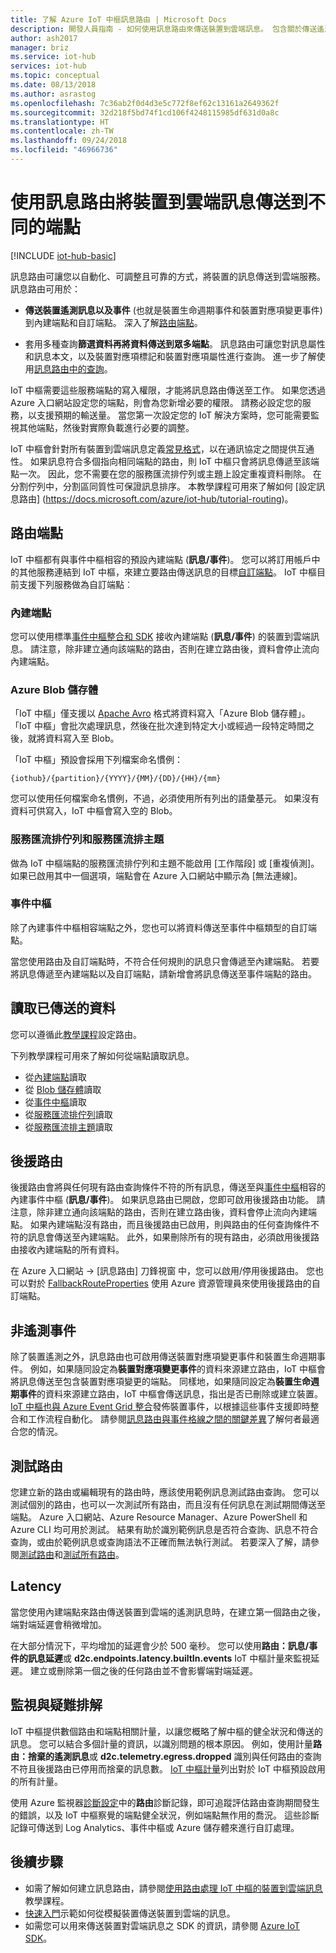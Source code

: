 ```yaml
---
title: 了解 Azure IoT 中樞訊息路由 | Microsoft Docs
description: 開發人員指南 - 如何使用訊息路由來傳送裝置到雲端訊息。 包含關於傳送遙測和非遙測資料的資訊。
author: ash2017
manager: briz
ms.service: iot-hub
services: iot-hub
ms.topic: conceptual
ms.date: 08/13/2018
ms.author: asrastog
ms.openlocfilehash: 7c36ab2f0d4d3e5c772f8ef62c13161a2649362f
ms.sourcegitcommit: 32d218f5bd74f1cd106f4248115985df631d0a8c
ms.translationtype: HT
ms.contentlocale: zh-TW
ms.lasthandoff: 09/24/2018
ms.locfileid: "46966736"
---
```

# <a name="use-message-routing-to-send-device-to-cloud-messages-to-different-endpoints"></a>使用訊息路由將裝置到雲端訊息傳送到不同的端點

[!INCLUDE [iot-hub-basic](../../includes/iot-hub-basic-partial.md)]

訊息路由可讓您以自動化、可調整且可靠的方式，將裝置的訊息傳送到雲端服務。 訊息路由可用於： 

* **傳送裝置遙測訊息以及事件** (也就是裝置生命週期事件和裝置對應項變更事件) 到內建端點和自訂端點。 深入了解[路由端點](##routing-endpoints)。

* 套用多種查詢**篩選資料再將資料傳送到眾多端點**。 訊息路由可讓您對訊息屬性和訊息本文，以及裝置對應項標記和裝置對應項屬性進行查詢。 進一步了解使用[訊息路由中的查詢](../iot-hub/iot-hub-devguide-routing-query-syntax.md)。

IoT 中樞需要這些服務端點的寫入權限，才能將訊息路由傳送至工作。 如果您透過 Azure 入口網站設定您的端點，則會為您新增必要的權限。 請務必設定您的服務，以支援預期的輸送量。 當您第一次設定您的 IoT 解決方案時，您可能需要監視其他端點，然後對實際負載進行必要的調整。

IoT 中樞會針對所有裝置到雲端訊息定義[常見格式](../iot-hub/iot-hub-devguide-messages-construct.md)，以在通訊協定之間提供互通性。 如果訊息符合多個指向相同端點的路由，則 IoT 中樞只會將訊息傳遞至該端點一次。 因此，您不需要在您的服務匯流排佇列或主題上設定重複資料刪除。 在分割佇列中，分割區同質性可保證訊息排序。 本教學課程可用來了解如何 [設定訊息路由] (https://docs.microsoft.com/azure/iot-hub/tutorial-routing)。

## <a name="routing-endpoints"></a>路由端點

IoT 中樞都有與事件中樞相容的預設內建端點 (**訊息/事件**)。 您可以將訂用帳戶中的其他服務連結到 IoT 中樞，來建立要路由傳送訊息的目標[自訂端點](https://docs.microsoft.com/azure/iot-hub/iot-hub-devguide-endpoints#custom-endpoints)。 IoT 中樞目前支援下列服務做為自訂端點︰

### <a name="built-in-endpoint"></a>內建端點
您可以使用標準[事件中樞整合和 SDK](https://docs.microsoft.com/azure/iot-hub/iot-hub-devguide-messages-read-builtin) 接收內建端點 (**訊息/事件**) 的裝置到雲端訊息。 請注意，除非建立通向該端點的路由，否則在建立路由後，資料會停止流向內建端點。

### <a name="azure-blob-storage"></a>Azure Blob 儲存體
「IoT 中樞」僅支援以 [Apache Avro](http://avro.apache.org/) 格式將資料寫入「Azure Blob 儲存體」。 「IoT 中樞」會批次處理訊息，然後在批次達到特定大小或經過一段特定時間之後，就將資料寫入至 Blob。

「IoT 中樞」預設會採用下列檔案命名慣例：
```
{iothub}/{partition}/{YYYY}/{MM}/{DD}/{HH}/{mm}
```

您可以使用任何檔案命名慣例，不過，必須使用所有列出的語彙基元。 如果沒有資料可供寫入，IoT 中樞會寫入空的 Blob。

### <a name="service-bus-queues-and-service-bus-topics"></a>服務匯流排佇列和服務匯流排主題
做為 IoT 中樞端點的服務匯流排佇列和主題不能啟用 [工作階段] 或 [重複偵測]。 如果已啟用其中一個選項，端點會在 Azure 入口網站中顯示為 [無法連線]。

### <a name="event-hubs"></a>事件中樞
除了內建事件中樞相容端點之外，您也可以將資料傳送至事件中樞類型的自訂端點。 

當您使用路由及自訂端點時，不符合任何規則的訊息只會傳遞至內建端點。 若要將訊息傳遞至內建端點以及自訂端點，請新增會將訊息傳送至事件端點的路由。

## <a name="reading-data-that-has-been-routed"></a>讀取已傳送的資料
您可以遵循此[教學課程](https://docs.microsoft.com/azure/iot-hub/tutorial-routing)設定路由。

下列教學課程可用來了解如何從端點讀取訊息。

* 從[內建端點](https://docs.microsoft.com/azure/iot-hub/quickstart-send-telemetry-node)讀取
* 從 [Blob 儲存體](https://docs.microsoft.com/azure/storage/blobs/storage-blob-event-quickstart)讀取
* 從[事件中樞](https://docs.microsoft.com/azure/event-hubs/event-hubs-dotnet-standard-getstarted-send)讀取
* 從[服務匯流排佇列](https://docs.microsoft.com/azure/service-bus-messaging/service-bus-dotnet-get-started-with-queues)讀取
* 從[服務匯流排主題](https://docs.microsoft.com/azure/service-bus-messaging/service-bus-dotnet-how-to-use-topics-subscriptions)讀取

## <a name="fallback-route"></a>後援路由
後援路由會將與任何現有路由查詢條件不符的所有訊息，傳送至與[事件中樞](https://docs.microsoft.com/azure/event-hubs/)相容的內建事件中樞 (**訊息/事件**)。 如果訊息路由已開啟，您即可啟用後援路由功能。 請注意，除非建立通向該端點的路由，否則在建立路由後，資料會停止流向內建端點。 如果內建端點沒有路由，而且後援路由已啟用，則與路由的任何查詢條件不符的訊息會傳送至內建端點。 此外，如果刪除所有的現有路由，必須啟用後援路由接收內建端點的所有資料。 

在 Azure 入口網站 -> [訊息路由] 刀鋒視窗 中，您可以啟用/停用後援路由。 您也可以對於 [FallbackRouteProperties](https://docs.microsoft.com/rest/api/iothub/iothubresource/createorupdate#fallbackrouteproperties) 使用 Azure 資源管理員來使用後援路由的自訂端點。

## <a name="non-telemetry-events"></a>非遙測事件
除了裝置遙測之外，訊息路由也可啟用傳送裝置對應項變更事件和裝置生命週期事件。 例如，如果隨同設定為**裝置對應項變更事件**的資料來源建立路由，IoT 中樞會將訊息傳送至包含裝置對應項變更的端點。 同樣地，如果隨同設定為**裝置生命週期事件**的資料來源建立路由，IoT 中樞會傳送訊息，指出是否已刪除或建立裝置。 
[IoT 中樞也與 Azure Event Grid 整合](iot-hub-event-grid.md)發佈裝置事件，以根據這些事件支援即時整合和工作流程自動化。 請參閱[訊息路由與事件格線之間的關鍵差異](iot-hub-event-grid-routing-comparison.md)了解何者最適合您的情況。

## <a name="testing-routes"></a>測試路由
您建立新的路由或編輯現有的路由時，應該使用範例訊息測試路由查詢。 您可以測試個別的路由，也可以一次測試所有路由，而且沒有任何訊息在測試期間傳送至端點。 Azure 入口網站、Azure Resource Manager、Azure PowerShell 和 Azure CLI 均可用於測試。 結果有助於識別範例訊息是否符合查詢、訊息不符合查詢，或由於範例訊息或查詢語法不正確而無法執行測試。 若要深入了解，請參閱[測試路由](https://docs.microsoft.com/rest/api/iothub/iothubresource/testroute)和[測試所有路由](https://docs.microsoft.com/rest/api/iothub/iothubresource/testallroutes)。

## <a name="latency"></a>Latency
當您使用內建端點來路由傳送裝置到雲端的遙測訊息時，在建立第一個路由之後，端對端延遲會稍微增加。

在大部分情況下，平均增加的延遲會少於 500 毫秒。 您可以使用**路由：訊息/事件的訊息延遲**或 **d2c.endpoints.latency.builtIn.events** IoT 中樞計量來監視延遲。 建立或刪除第一個之後的任何路由並不會影響端對端延遲。

## <a name="monitoring-and-troubleshooting"></a>監視與疑難排解
IoT 中樞提供數個路由和端點相關計量，以讓您概略了解中樞的健全狀況和傳送的訊息。 您可以結合多個計量的資訊，以識別問題的根本原因。 例如，使用計量**路由：捨棄的遙測訊息**或 **d2c.telemetry.egress.dropped** 識別與任何路由的查詢不符且後援路由已停用而捨棄的訊息數。 [IoT 中樞計量](https://docs.microsoft.com/azure/iot-hub/iot-hub-metrics)列出對於 IoT 中樞預設啟用的所有計量。

使用 Azure 監視器[診斷設定](https://docs.microsoft.com/azure/iot-hub/iot-hub-monitor-resource-health)中的**路由**診斷記錄，即可追蹤評估路由查詢期間發生的錯誤，以及 IoT 中樞察覺的端點健全狀況，例如端點無作用的喬況。 這些診斷記錄可傳送到 Log Analytics、事件中樞或 Azure 儲存體來進行自訂處理。

## <a name="next-steps"></a>後續步驟
* 如需了解如何建立訊息路由，請參閱[使用路由處理 IoT 中樞的裝置到雲端訊息](../iot-hub/tutorial-routing.md)教學課程。
* [快速入門](https://docs.microsoft.com/azure/iot-hub/quickstart-send-telemetry-node)示範如何從模擬裝置傳送裝置到雲端的訊息。
* 如需您可以用來傳送裝置對雲端訊息之 SDK 的資訊，請參閱 [Azure IoT SDK](../iot-hub/iot-hub-devguide-sdks.md)。
